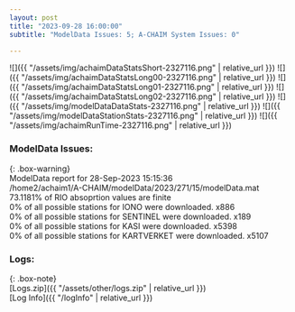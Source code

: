 ```yaml
---
layout: post
title: "2023-09-28 16:00:00"
subtitle: "ModelData Issues: 5; A-CHAIM System Issues: 0"

---
```


![]({{ "/assets/img/achaimDataStatsShort-2327116.png" | relative_url }})
![]({{ "/assets/img/achaimDataStatsLong00-2327116.png" | relative_url }})
![]({{ "/assets/img/achaimDataStatsLong01-2327116.png" | relative_url }})
![]({{ "/assets/img/achaimDataStatsLong02-2327116.png" | relative_url }})
![]({{ "/assets/img/modelDataDataStats-2327116.png" | relative_url }})
![]({{ "/assets/img/modelDataStationStats-2327116.png" | relative_url }})
![]({{ "/assets/img/achaimRunTime-2327116.png" | relative_url }})


### ModelData Issues:  
  
{: .box-warning}  
 ModelData report for 28-Sep-2023 15:15:36   
 /home2/achaim1/A-CHAIM/modelData/2023/271/15/modelData.mat   
 73.1181% of RIO absoprtion values are finite   
 0% of all possible stations for IONO were downloaded. x886   
 0% of all possible stations for SENTINEL were downloaded. x189   
 0% of all possible stations for KASI were downloaded. x5398   
 0% of all possible stations for KARTVERKET were downloaded. x5107   
  


### Logs:  
  
{: .box-note}  
[Logs.zip]({{ "/assets/other/logs.zip" | relative_url }})  
[Log Info]({{ "/logInfo" | relative_url }})  
